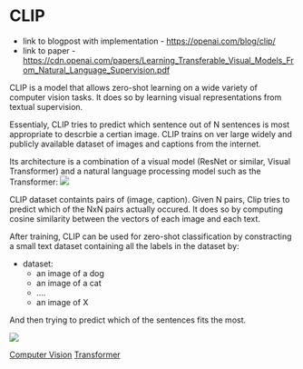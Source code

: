 # CLIP
* link to blogpost with implementation - https://openai.com/blog/clip/
* link to paper - https://cdn.openai.com/papers/Learning_Transferable_Visual_Models_From_Natural_Language_Supervision.pdf

CLIP is a model that allows zero-shot learning on a wide variety of computer vision tasks.
It does so by learning visual representations from textual supervision.

Essentialy, CLIP tries to predict which sentence out of N sentences is most appropriate to descrbie a certian image.
CLIP trains on ver large widely and publicly available dataset of images and captions from the internet.

Its architecture is a combination of a visual model (ResNet or similar, Visual Transformer) and a natural language processing model such as the Transformer: 
![](Pasted%20image%2020210111182817.png)

CLIP dataset containts pairs of (image, caption). Given N pairs, Clip tries to predict which of the NxN pairs actually occured.
It does so by computing cosine similarity between the vectors of each image and each text.

After training, CLIP can be used for zero-shot classification by constracting a small text dataset containing all the labels in the dataset by:
- dataset:
	- an image of a dog
	- an image of a cat
	- ....
	- an image of X

And then trying to predict which of the sentences fits the most.

![](Pasted%20image%2020210111184333.png)

[Computer Vision](Computer%20Vision.md)
[Transformer](Transformer.md)